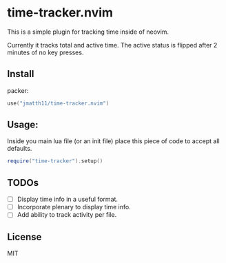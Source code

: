 # time-tracker.nvim

This is a simple plugin for tracking time inside of neovim.

Currently it tracks total and active time. The active status is flipped after 2 minutes of no key presses.

## Install

packer:
```lua
use("jmatth11/time-tracker.nvim")
```

## Usage:

Inside you main lua file (or an init file) place this piece of code to accept all defaults.

```lua
require("time-tracker").setup()
```

## TODOs

- [ ] Display time info in a useful format.
- [ ] Incorporate plenary to display time info.
- [ ] Add ability to track activity per file.

## License

MIT


